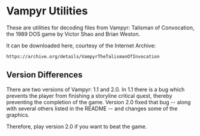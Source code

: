 Vampyr Utilities
================

These are utilities for decoding files from Vampyr: Talisman of Convocation,
the 1989 DOS game by Victor Shao and Brian Weston.

It can be downloaded here, courtesy of the Internet Archive:

```
https://archive.org/details/VampyrTheTalismanOfInvocation
```

Version Differences
-------------------

There are two versions of Vampyr: 1.1 and 2.0. In 1.1 there is a bug which
prevents the player from finishing a storyline critical quest, thereby
preventing the completion of the game. Version 2.0 fixed that bug -- along with
several others listed in the README -- and changes some of the graphics.

Therefore, play version 2.0 if you want to beat the game.